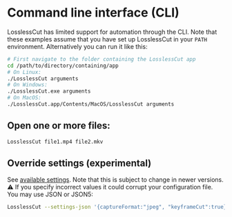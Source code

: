 # Command line interface (CLI)

LosslessCut has limited support for automation through the CLI. Note that these examples assume that you have set up LosslessCut in your `PATH` environment. Alternatively you can run it like this:
```bash
# First navigate to the folder containing the LosslessCut app
cd /path/to/directory/containing/app
# On Linux:
./LosslessCut arguments
# On Windows:
./LosslessCut.exe arguments
# On MacOS:
./LosslessCut.app/Contents/MacOS/LosslessCut arguments
```

## Open one or more files:
```bash
LosslessCut file1.mp4 file2.mkv
```

## Override settings (experimental)
See [available settings](https://github.com/mifi/lossless-cut/blob/master/public/configStore.js). Note that this is subject to change in newer versions. ⚠️ If you specify incorrect values it could corrupt your configuration file. You may use JSON or JSON5:
```bash
LosslessCut --settings-json '{captureFormat:"jpeg", "keyframeCut":true}'
```
